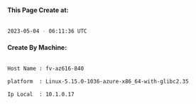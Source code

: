 
   
#### This Page Create at:

```bash

2023-05-04 - 06:11:36 UTC

```

#### Create By Machine:

```bash

Host Name : fv-az616-840

platform  : Linux-5.15.0-1036-azure-x86_64-with-glibc2.35

Ip Local  : 10.1.0.17

```

